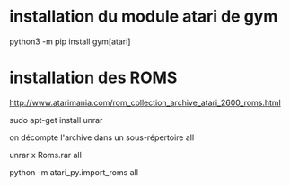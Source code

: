 # installation du module atari de gym

python3 -m pip install gym[atari]

# installation des ROMS

http://www.atarimania.com/rom_collection_archive_atari_2600_roms.html

sudo apt-get install unrar

on décompte l'archive dans un sous-répertoire all

unrar x Roms.rar all

python -m atari_py.import_roms all



